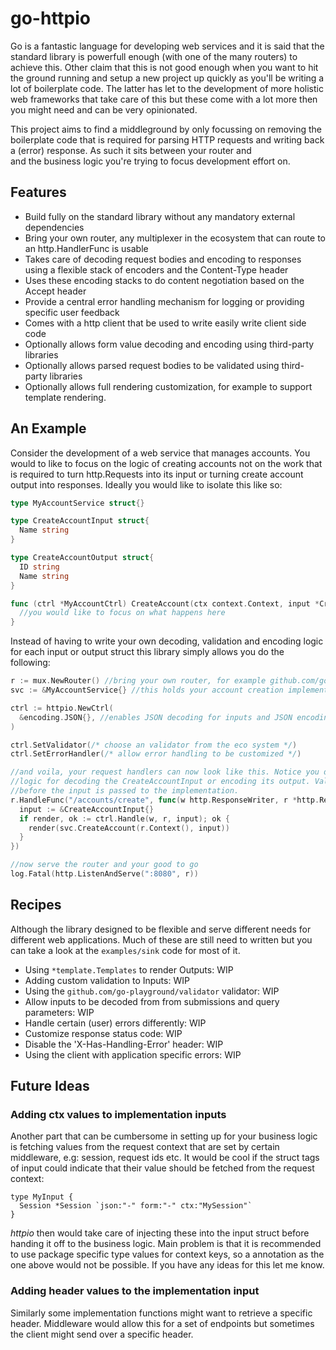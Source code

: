 # go-httpio
Go is a fantastic language for developing web services and it is said that the standard library is
powerfull enough (with one of the many routers) to achieve this. Other claim that this is not good enough when
you want to hit the ground running and setup a new project up quickly as you'll be writing a lot of boilerplate code.
The latter has let to the development of more holistic web frameworks that take care of this but these
come with a lot more then you might need and can be very opinionated.

This project aims to find a middleground by only focussing on removing the boilerplate code that is
required for parsing HTTP requests and writing back a (error) response. As such it sits between your router and  
and the business logic you're trying to focus development effort on.


## Features
- Build fully on the standard library without any mandatory external dependencies
- Bring your own router, any multiplexer in the ecosystem that can route to an http.HandlerFunc is usable
- Takes care of decoding request bodies and encoding to responses using a flexible stack of encoders and the Content-Type header
- Uses these encoding stacks to do content negotiation based on the Accept header
- Provide a central error handling mechanism for logging or providing specific user feedback
- Comes with a http client that be used to write easily write client side code
- Optionally allows form value decoding and encoding using third-party libraries
- Optionally allows parsed request bodies to be validated using third-party libraries
- Optionally allows full rendering customization, for example to support template rendering.

## An Example
Consider the development of a web service that manages accounts. You would to like to focus on the logic
of creating accounts not on the work that is required to turn http.Requests into its input or turning
create account output into responses. Ideally you would like to isolate this like so:

```Go
type MyAccountService struct{}

type CreateAccountInput struct{
  Name string
}

type CreateAccountOutput struct{
  ID string
  Name string
}

func (ctrl *MyAccountCtrl) CreateAccount(ctx context.Context, input *CreateAccountInput) (*CreateAccountOutput, error) {
  //you would like to focus on what happens here
}
```

Instead of having to write your own decoding, validation and encoding logic for each input or output struct this library
simply allows you do the following:

```Go
r := mux.NewRouter() //bring your own router, for example github.com/gorilla/mux
svc := &MyAccountService{} //this holds your account creation implementation

ctrl := httpio.NewCtrl(
  &encoding.JSON{}, //enables JSON decoding for inputs and JSON encoding for outputs
)

ctrl.SetValidator(/* choose an validator from the eco system */)
ctrl.SetErrorHandler(/* allow error handling to be customized */)

//and voila, your request handlers can now look like this. Notice you don't have to write any
//logic for decoding the CreateAccountInput or encoding its output. Validation is also done
//before the input is passed to the implementation.
r.HandleFunc("/accounts/create", func(w http.ResponseWriter, r *http.Request) {
  input := &CreateAccountInput{}
  if render, ok := ctrl.Handle(w, r, input); ok {
    render(svc.CreateAccount(r.Context(), input))
  }
})

//now serve the router and your good to go
log.Fatal(http.ListenAndServe(":8080", r))
```

## Recipes
Although the library designed to be flexible and serve different needs for
different web applications. Much of these are still need to written but you
can take a look at the `examples/sink` code for most of it.

- Using `*template.Templates` to render Outputs: WIP
- Adding custom validation to Inputs: WIP
- Using the `github.com/go-playground/validator` validator: WIP
- Allow inputs to be decoded from from submissions and query parameters: WIP
- Handle certain (user) errors differently: WIP
- Customize response status code: WIP
- Disable the 'X-Has-Handling-Error' header: WIP
- Using the client with application specific errors: WIP

## Future Ideas

### Adding ctx values to implementation inputs
Another part that can be cumbersome in setting up for your business logic is fetching values from
the request context that are set by certain middleware, e.g: session, request ids etc. It would be
cool if the struct tags of input could indicate that their value should be fetched from the request
context:

```
type MyInput {
  Session *Session `json:"-" form:"-" ctx:"MySession"`
}
```  

_httpio_ then would take care of injecting these into the input struct before handing it off to the
business logic. Main problem is that it is recommended to use package specific type values for context
keys, so a annotation as the one above would not be possible. If you have any ideas for this let me know.

### Adding header values to the implementation input
Similarly some implementation functions might want to retrieve a specific header. Middleware would allow
this for a set of endpoints but sometimes the client might send over a specific header.
